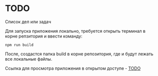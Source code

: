 # TODO

Список дел или задач

Для запуска приложения локально, требуется открыть терминал в корне репзитория и ввести команду:
```delphi
npm run build
```
После, создастся папка build в корне репозитория, где и будут лежать все локальные файлы.

Ссылка для просмотра приложения в открытом доступе - [TODO](https://knlnt.github.io/todo/ "TODO")